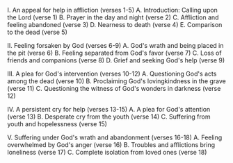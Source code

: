 I. An appeal for help in affliction (verses 1-5)
    A. Introduction: Calling upon the Lord (verse 1)
    B. Prayer in the day and night (verse 2)
    C. Affliction and feeling abandoned (verse 3)
    D. Nearness to death (verse 4)
    E. Comparison to the dead (verse 5)

II. Feeling forsaken by God (verses 6-9)
    A. God's wrath and being placed in the pit (verse 6)
    B. Feeling separated from God's favor (verse 7)
    C. Loss of friends and companions (verse 8)
    D. Grief and seeking God's help (verse 9)

III. A plea for God's intervention (verses 10-12)
    A. Questioning God's acts among the dead (verse 10)
    B. Proclaiming God's lovingkindness in the grave (verse 11)
    C. Questioning the witness of God's wonders in darkness (verse 12)

IV. A persistent cry for help (verses 13-15)
    A. A plea for God's attention (verse 13)
    B. Desperate cry from the youth (verse 14)
    C. Suffering from youth and hopelessness (verse 15)

V. Suffering under God's wrath and abandonment (verses 16-18)
    A. Feeling overwhelmed by God's anger (verse 16)
    B. Troubles and afflictions bring loneliness (verse 17)
    C. Complete isolation from loved ones (verse 18)
